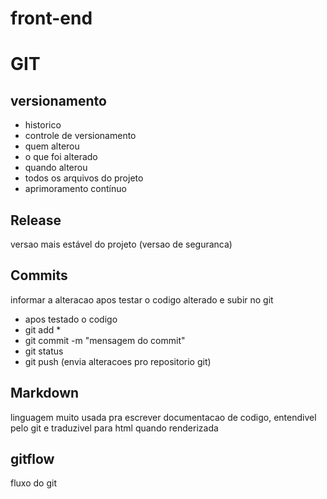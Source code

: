 # front-end
# GIT
## versionamento

 - historico
 - controle de versionamento
 - quem alterou
 - o que foi alterado
 - quando alterou
 - todos os arquivos do projeto
 - aprimoramento contínuo

## Release
versao mais estável do projeto (versao de seguranca)

## Commits
informar a alteracao apos testar o codigo alterado e subir no git
- apos testado o codigo
- git add *
- git commit -m "mensagem do commit"
- git status
- git push (envia alteracoes pro repositorio git)

## Markdown
linguagem muito usada pra escrever documentacao de codigo, entendivel pelo git e traduzivel para html quando renderizada

## gitflow
fluxo do git
